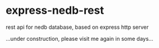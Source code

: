 # express-nedb-rest
rest api for nedb database, based on express http server

...under construction, please visit me again in some days...